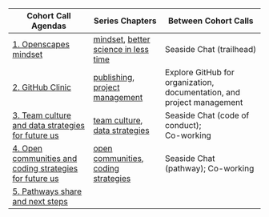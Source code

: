 Cohort Call Agendas          | Series Chapters |      Between Cohort Calls
------------------|----------------------|---------------------------
[1. Openscapes mindset](https://docs.google.com/document/d/1h-EADIRykge8fGn0ZSNnls1bm8y9AOe1d3QLheqJB2s/edit?usp=sharing) | [mindset](#mindset), [better science in less time](#bsilt) | Seaside Chat (trailhead)
[2. GitHub Clinic](https://docs.google.com/document/d/1puf1UG7HVwZwnbfc0mlBIzCSGvc-99TcTOdmPHzqZc4/edit?usp=sharing) | [publishing](#github-pub), [project management](#github-issues) | Explore GitHub for organization, documentation, and project management
[3. Team culture and data strategies for future us](https://docs.google.com/document/d/1ypw-ZKbXp8pET6XuYL2kbZIgf-bWAfqD390wHmsOXsc/edit?usp=sharing) | [team culture](#team-culture), [data strategies](#data-strategies) | Seaside Chat (code of conduct);<br>Co-working
[4. Open communities and coding strategies for future us](https://docs.google.com/document/d/15Z-INAStgfo4q2kLSYGPzP5Y3nkI4HlAihHsNMlEAzg/edit?usp=sharing) | [open communities](#communities), [coding strategies](#coding-strategies) | Seaside Chat (pathway); Co-working
[5. Pathways share and next steps](https://docs.google.com/document/d/1J63PSjv_NrWYvNaKlbJGxfr1Fpi2yGAfg_HfznqHMrE/edit?usp=sharing) |  | 
